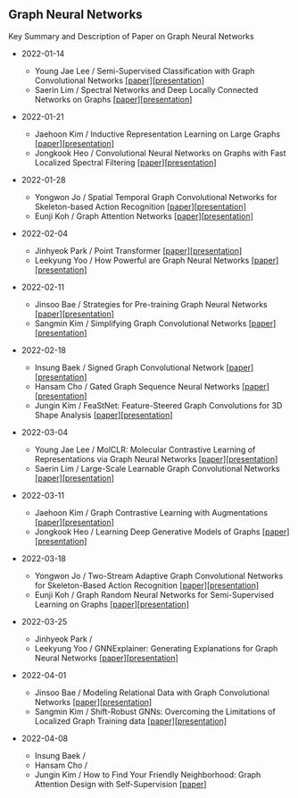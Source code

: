 ## Graph Neural Networks
Key Summary and Description of Paper on Graph Neural Networks

* 2022-01-14
  * Young Jae Lee / Semi-Supervised Classification with Graph Convolutional Networks [[paper]](https://arxiv.org/abs/1609.02907)[[presentation]](https://github.com/dudwojae/NeverMind_DMQA/blob/main/GraphNeuralNetworks/20220114/%5B20220114%5DSemi-Supervised%20Classification%20with%20Graph%20Convolutional%20Networks.pdf)
  * Saerin Lim / Spectral Networks and Deep Locally Connected Networks on Graphs [[paper]](https://arxiv.org/abs/1312.6203)[[presentation]](https://github.com/dudwojae/NeverMind_DMQA/blob/main/GraphNeuralNetworks/20220114/%5B20220114%5DSpectral%20networks%20and%20locally%20connected%20networks%20on%20graphs.pdf)

* 2022-01-21
  * Jaehoon Kim / Inductive Representation Learning on Large Graphs [[paper]](https://proceedings.neurips.cc/paper/2017/file/5dd9db5e033da9c6fb5ba83c7a7ebea9-Paper.pdf)[[presentation]](https://github.com/dudwojae/NeverMind_DMQA/blob/main/GraphNeuralNetworks/20220121/%5B20220121%5DInductive%20Representation%20Learning%20on%20Large%20Graphs.pdf)
  * Jongkook Heo / Convolutional Neural Networks on Graphs with Fast Localized Spectral Filtering [[paper]](https://proceedings.neurips.cc/paper/2016/hash/04df4d434d481c5bb723be1b6df1ee65-Abstract.html)[[presentation]](https://github.com/dudwojae/NeverMind_DMQA/blob/main/GraphNeuralNetworks/20220121/%5B20220121%5DConvolutinal%20Neural%20Networks%20on%20Graphs%20with%20Fast%20Localized%20Spectral%20Filtering.pdf)

* 2022-01-28
  * Yongwon Jo / Spatial Temporal Graph Convolutional Networks for Skeleton-based Action Recognition [[paper]](https://www.aaai.org/ocs/index.php/AAAI/AAAI18/paper/view/17135/16343)[[presentation]](https://github.com/dudwojae/NeverMind_DMQA/blob/main/GraphNeuralNetworks/20220128/%5B20220128%5DSkeleton-based%20Human%20Activity%20Recognition.pdf)
  * Eunji Koh / Graph Attention Networks [[paper]](https://arxiv.org/abs/1710.10903)[[presentation]](https://github.com/dudwojae/NeverMind_DMQA/blob/main/GraphNeuralNetworks/20220128/%5B20220128%5DGraph%20Attention%20Networks.pdf)

* 2022-02-04
  * Jinhyeok Park / Point Transformer [[paper]](https://openaccess.thecvf.com/content/ICCV2021/html/Zhao_Point_Transformer_ICCV_2021_paper.html?ref=https://githubhelp.com)[[presentation]](https://github.com/dudwojae/NeverMind_DMQA/blob/main/GraphNeuralNetworks/20220204/%5B20220204%5DPoint%20Transformer.pdf)
  * Leekyung Yoo / How Powerful are Graph Neural Networks [[paper]](https://arxiv.org/abs/1810.00826)[[presentation]](https://github.com/dudwojae/NeverMind_DMQA/blob/main/GraphNeuralNetworks/20220204/%5B20220204%5DHow%20Powerful%20Are%20Graph%20Neural%20Networks.pdf)

* 2022-02-11
  * Jinsoo Bae / Strategies for Pre-training Graph Neural Networks [[paper]](https://arxiv.org/abs/1905.12265)[[presentation]](https://github.com/dudwojae/NeverMind_DMQA/blob/main/GraphNeuralNetworks/20220211/%5B20220211%5DSTRATEGIES%20FOR%20PRE-TRAINING%20GRAPH%20NEURAL%20NETWORKS.pdf)
  * Sangmin Kim / Simplifying Graph Convolutional Networks [[paper]](https://proceedings.mlr.press/v97/wu19e.html)[[presentation]](https://github.com/dudwojae/NeverMind_DMQA/blob/main/GraphNeuralNetworks/20220211/%5B20220211%5DSimplifying%20Graph%20Convolutional%20Networks.pdf)

* 2022-02-18
  * Insung Baek / Signed Graph Convolutional Network [[paper]](https://ieeexplore.ieee.org/abstract/document/8594922/)[[presentation]](https://github.com/dudwojae/NeverMind_DMQA/blob/main/GraphNeuralNetworks/20220218/%5B20220218%5DSigned%20Graph%20Convolutional%20Network.pdf)
  * Hansam Cho / Gated Graph Sequence Neural Networks [[paper]](https://arxiv.org/abs/1511.05493)[[presentation]](https://github.com/dudwojae/NeverMind_DMQA/blob/main/GraphNeuralNetworks/20220218/%5B20220218%5DGated%20Graph%20Sequence%20Neural%20Networks.pdf)
  * Jungin Kim / FeaStNet: Feature-Steered Graph Convolutions for 3D Shape Analysis [[paper]](https://openaccess.thecvf.com/content_cvpr_2018/html/Verma_FeaStNet_Feature-Steered_Graph_CVPR_2018_paper.html)[[presentation]](https://github.com/dudwojae/NeverMind_DMQA/blob/main/GraphNeuralNetworks/20220218/%5B20220218%5DFeaStNet_Feature-Steered%20Graph%20Convolutions%20for%203D%20Shape%20Analysis.pdf)

* 2022-03-04
  * Young Jae Lee / MolCLR: Molecular Contrastive Learning of Representations via Graph Neural Networks [[paper]](https://arxiv.org/abs/2102.10056)[[presentation]](https://github.com/dudwojae/NeverMind_DMQA/blob/main/GraphNeuralNetworks/20220304/%5B20220304%5DMolecular%20Contrastive%20Learning%20of%20Representations%20via%20Graph%20Neural%20Networks.pdf)
  * Saerin Lim / Large-Scale Learnable Graph Convolutional Networks [[paper]](https://dl.acm.org/doi/abs/10.1145/3219819.3219947)[[presentation]](https://github.com/dudwojae/NeverMind_DMQA/blob/main/GraphNeuralNetworks/20220304/%5B20220304%5DLarge-Scale%20Learnable%20Graph%20Convolutional%20Networks.pdf)

* 2022-03-11
  * Jaehoon Kim / Graph Contrastive Learning with Augmentations [[paper]](https://proceedings.neurips.cc/paper/2020/hash/3fe230348e9a12c13120749e3f9fa4cd-Abstract.html)[[presentation]](https://github.com/dudwojae/NeverMind_DMQA/blob/main/GraphNeuralNetworks/20220311/%5B20220311%5DGraph%20contrastive%20learning%20with%20augmentations.pdf)
  * Jongkook Heo / Learning Deep Generative Models of Graphs [[paper]](https://arxiv.org/abs/1803.03324)[[presentation]](https://github.com/dudwojae/NeverMind_DMQA/blob/main/GraphNeuralNetworks/20220311/%5B20220311%5DLearning%20Deep%20Generative%20Models%20of%20Graphs.pdf)

* 2022-03-18
  * Yongwon Jo / Two-Stream Adaptive Graph Convolutional Networks for Skeleton-Based Action Recognition [[paper]](https://openaccess.thecvf.com/content_CVPR_2019/html/Shi_Two-Stream_Adaptive_Graph_Convolutional_Networks_for_Skeleton-Based_Action_Recognition_CVPR_2019_paper.html)[[presentation]](https://github.com/dudwojae/NeverMind_DMQA/blob/main/GraphNeuralNetworks/20220318/%5B20220318%5DTwo-Stream%20Adaptive%20Graph%20Convolutional%20Networks%20for%20Skeleton-based%20HAR.pdf)
  * Eunji Koh / Graph Random Neural Networks for Semi-Supervised Learning on Graphs [[paper]](https://proceedings.neurips.cc/paper/2020/hash/fb4c835feb0a65cc39739320d7a51c02-Abstract.html)[[presentation]](https://github.com/dudwojae/NeverMind_DMQA/blob/main/GraphNeuralNetworks/20220318/%5B20220318%5DGraph%20Random%20Neural%20Networks%20for%20Semi-Supervised%20Learning%20on%20Graphs.pdf)

* 2022-03-25
  * Jinhyeok Park /
  * Leekyung Yoo / GNNExplainer: Generating Explanations for Graph Neural Networks [[paper]](https://proceedings.neurips.cc/paper/2019/hash/d80b7040b773199015de6d3b4293c8ff-Abstract.html)[[presentation]](https://github.com/dudwojae/NeverMind_DMQA/blob/main/GraphNeuralNetworks/20220325/%5B20220325%5DGNNExplainer_Generating%20Explanations%20for%20Graph%20Neural%20Networks.pdf)

* 2022-04-01
  * Jinsoo Bae / Modeling Relational Data with Graph Convolutional Networks [[paper]](https://arxiv.org/abs/1703.06103)[[presentation]](https://github.com/dudwojae/NeverMind_DMQA/blob/main/GraphNeuralNetworks/20220401/%5B20220401%5DModeling%20Relational%20Data%20With%20Graph%20Convolutional%20Networks.pdf)
  * Sangmin Kim / Shift-Robust GNNs: Overcoming the Limitations of Localized Graph Training data [[paper]](https://proceedings.neurips.cc/paper/2021/hash/eb55e369affa90f77dd7dc9e2cd33b16-Abstract.html)[[presentation]](https://github.com/dudwojae/NeverMind_DMQA/blob/main/GraphNeuralNetworks/20220401/%5B20220401%5DShift-Robust%20GNNs%20Overcoming%20the%20Limitations%20of%20Localized%20Graph%20Training%20Data.pdf)

* 2022-04-08
  * Insung Baek /
  * Hansam Cho /
  * Jungin Kim / How to Find Your Friendly Neighborhood: Graph Attention Design with Self-Supervision [[paper]](https://openreview.net/forum?id=Wi5KUNlqWty)
